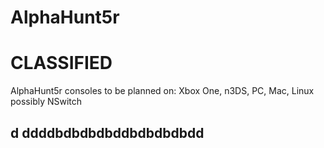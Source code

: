 # AlphaHunt5r
# CLASSIFIED
AlphaHunt5r consoles to be planned on: Xbox One, n3DS, PC, Mac, Linux possibly NSwitch

## d ddddbdbdbdbddbdbdbdbdd 

